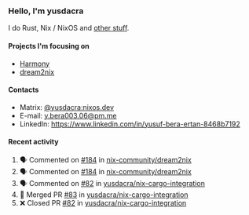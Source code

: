### Hello, I'm yusdacra

I do Rust, Nix / NixOS and [other stuff](https://yusdacra.gitlab.io/about).

#### Projects I'm focusing on

- [Harmony](https://harmonyapp.io)
- [dream2nix](https://github.com/nix-community/dream2nix)

#### Contacts

- Matrix: [@yusdacra:nixos.dev](https://matrix.to/#/@yusdacra:nixos.dev)
- E-mail: y.bera003.06@pm.me
- LinkedIn: https://www.linkedin.com/in/yusuf-bera-ertan-8468b7192

#### Recent activity

<!--START_SECTION:activity-->
1. 🗣 Commented on [#184](https://github.com/nix-community/dream2nix/issues/184) in [nix-community/dream2nix](https://github.com/nix-community/dream2nix)
2. 🗣 Commented on [#184](https://github.com/nix-community/dream2nix/issues/184) in [nix-community/dream2nix](https://github.com/nix-community/dream2nix)
3. 🗣 Commented on [#82](https://github.com/yusdacra/nix-cargo-integration/issues/82) in [yusdacra/nix-cargo-integration](https://github.com/yusdacra/nix-cargo-integration)
4. 🎉 Merged PR [#83](https://github.com/yusdacra/nix-cargo-integration/pull/83) in [yusdacra/nix-cargo-integration](https://github.com/yusdacra/nix-cargo-integration)
5. ❌ Closed PR [#82](https://github.com/yusdacra/nix-cargo-integration/pull/82) in [yusdacra/nix-cargo-integration](https://github.com/yusdacra/nix-cargo-integration)
<!--END_SECTION:activity-->
